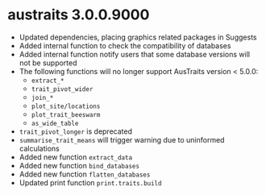# austraits 3.0.0.9000
- Updated dependencies, placing graphics related packages in Suggests
- Added internal function to check the compatibility of databases
- Added internal function notify users that some database versions will not be supported
- The following functions will no longer support AusTraits version < 5.0.0:
    - `extract_*` 
    - `trait_pivot_wider`
    - `join_*`
    - `plot_site/locations`
    - `plot_trait_beeswarm`
    - `as_wide_table`
- `trait_pivot_longer` is deprecated
- `summarise_trait_means` will trigger warning due to uninformed calculations
- Added new function `extract_data`
- Added new function `bind_databases`
- Added new function `flatten_databases`
- Updated print function `print.traits.build`